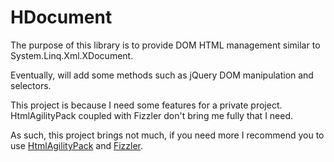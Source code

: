 # HDocument

The purpose of this library is to provide DOM HTML management 
similar to System.Linq.Xml.XDocument. 

Eventually, will add some methods such as jQuery DOM manipulation and selectors.

This project is because I need some features for a private project. 
HtmlAgilityPack coupled with Fizzler don't bring me fully that I need.

As such, this project brings not much, if you need more I recommend you to use 
[HtmlAgilityPack](https://htmlagilitypack.codeplex.com/) and 
[Fizzler](http://code.google.com/p/fizzler/).

